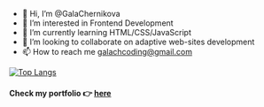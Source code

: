 - 👋 Hi, I’m @GalaChernikova
- 👀 I’m interested in Frontend Development
- 🌱 I’m currently learning HTML/CSS/JavaScript
- 💞️ I’m looking to collaborate on adaptive web-sites development
- 📫 How to reach me galachcoding@gmail.com

[![Top Langs](https://github-readme-stats.vercel.app/api/top-langs/?username=anuraghazra&layout=compact)](https://github.com/anuraghazra/github-readme-stats)

#### Check my portfolio 👉 [here](https://galachernikova.github.io/portfolio/)

<!---
GalaChernikova/GalaChernikova is a ✨ special ✨ repository because its `README.md` (this file) appears on your GitHub profile.
You can click the Preview link to take a look at your changes.
--->
